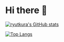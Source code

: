 # Hi there 👋

[![ryutkura's GitHub stats](https://github-readme-stats.vercel.app/api?username=ryutkura&theme=vue-dark&show_icons=true)](https://github.com/ryutkura/github-readme-stats)

[![Top Langs](https://github-readme-stats.vercel.app/api/top-langs/?username=ryutkura&theme=vue-dark&show_icons=true&layout=compact)](https://github.com/ryutkura/github-readme-stats)

<!--
**ryutkura/ryutkura** is a ✨ _special_ ✨ repository because its `README.md` (this file) appears on your GitHub profile.

Here are some ideas to get you started:

- 🔭 I’m currently working on ...
- 🌱 I’m currently learning ...
- 👯 I’m looking to collaborate on ...
- 🤔 I’m looking for help with ...
- 💬 Ask me about ...
- 📫 How to reach me: ...
- 😄 Pronouns: ...
- ⚡ Fun fact: ...
-->

